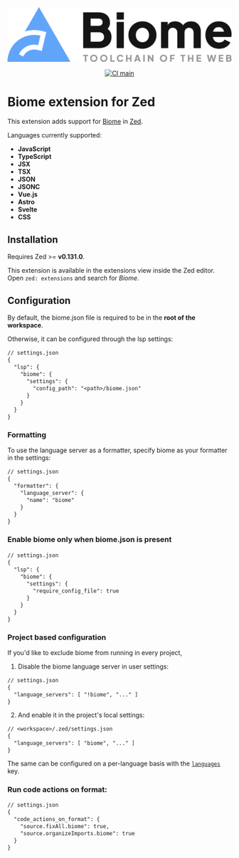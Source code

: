 <p align="center">
    <picture>
        <source media="(prefers-color-scheme: dark)" srcset="https://raw.githubusercontent.com/biomejs/resources/main/svg/slogan-dark-transparent.svg">
        <source media="(prefers-color-scheme: light)" srcset="https://raw.githubusercontent.com/biomejs/resources/main/svg/slogan-light-transparent.svg">
        <img alt="Shows the banner of Biome, with its logo and the phrase 'Biome - Toolchain of the web'." src="https://raw.githubusercontent.com/biomejs/resources/main/svg/slogan-light-transparent.svg" width="700">
    </picture>
</p>

<div align="center">

[![CI main](https://github.com/biomejs/biome-zed/actions/workflows/main.yml/badge.svg)](https://github.com/biomejs/biome-zed/actions/workflows/main.yml)

</div>

# Biome extension for Zed

This extension adds support for [Biome](https://github.com/biomejs/biome) in [Zed](https://zed.dev/).

Languages currently supported:

- **JavaScript**
- **TypeScript**
- **JSX**
- **TSX**
- **JSON**
- **JSONC**
- **Vue.js**
- **Astro**
- **Svelte**
- **CSS**

## Installation

Requires Zed >= **v0.131.0**.

This extension is available in the extensions view inside the Zed editor. Open `zed: extensions` and search for _Biome_.

## Configuration

By default, the biome.json file is required to be in the **root of the workspace**.

Otherwise, it can be configured through the lsp settings:

```jsonc
// settings.json
{
  "lsp": {
    "biome": {
      "settings": {
        "config_path": "<path>/biome.json"
      }
    }
  }
}
```

### Formatting

To use the language server as a formatter, specify biome as your formatter in the settings:

```jsonc
// settings.json
{
  "formatter": {
    "language_server": {
      "name": "biome"
    }
  }
}
```

### Enable biome only when biome.json is present

```jsonc
// settings.json
{
  "lsp": {
    "biome": {
      "settings": {
        "require_config_file": true
      }
    }
  }
}
```

### Project based configuration

If you'd like to exclude biome from running in every project,

1. Disable the biome language server in user settings:

```jsonc
// settings.json
{
  "language_servers": [ "!biome", "..." ]
}
```

2. And enable it in the project's local settings:

```jsonc
// <workspace>/.zed/settings.json
{
  "language_servers": [ "biome", "..." ]
}
```

The same can be configured on a per-language basis with the [`languages`](https://zed.dev/docs/configuring-zed#languages) key.

### Run code actions on format:

```jsonc
// settings.json
{
  "code_actions_on_format": {
    "source.fixAll.biome": true,
    "source.organizeImports.biome": true
  }
}
```
